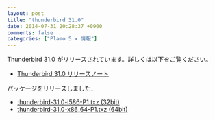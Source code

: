 ```yaml
---
layout: post
title: "thunderbird 31.0"
date: 2014-07-31 20:28:37 +0900
comments: false
categories: ["Plamo 5.x 情報"]
---
```

Thunderbird 31.0 がリリースされています。詳しくは以下をご覧ください。

* [Thunderbird 31.0 リリースノート](http://www.mozilla.jp/thunderbird/31.0/releasenotes/)

パッケージをリリースしました．

* [thunderbird-31.0-i586-P1.txz (32bit)](ftp://plamo.linet.gr.jp/pub/Plamo-5.x/x86/plamo/04_xapps/thunderbird-31.0-i586-P1.txz)
* [thunderbird-31.0-x86_64-P1.txz (64bit)](ftp://plamo.linet.gr.jp/pub/Plamo-5.x/x86_64/plamo/04_xapps/thunderbird-31.0-x86_64-P1.txz)
